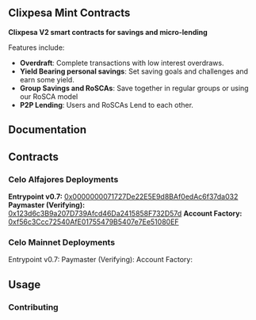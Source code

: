 ## Clixpesa Mint Contracts

**Clixpesa V2 smart contracts for savings and micro-lending**

Features include:

-   **Overdraft**: Complete transactions with low interest overdraws. 
-   **Yield Bearing personal savings**: Set saving goals and challenges and earn some yield.
-   **Group Savings and RoSCAs**: Save together in regular groups or using our RoSCA model
-   **P2P Lending**: Users and RoSCAs Lend to each other. 

## Documentation

## Contracts
### Celo Alfajores Deployments
**Entrypoint v0.7:** [0x0000000071727De22E5E9d8BAf0edAc6f37da032](https://alfajores.celoscan.io/address/0x0000000071727De22E5E9d8BAf0edAc6f37da032) 
**Paymaster (Verifying):** [0x123d6c3B9a207D739Afcd46Da2415858F732D57d](https://alfajores.celoscan.io/address/0x123d6c3b9a207d739afcd46da2415858f732d57d) 
**Account Factory:** [0xf56c3Ccc72540AfE01755479B5407e7Ee51080EF](https://alfajores.celoscan.io/address/0xf56c3Ccc72540AfE01755479B5407e7Ee51080EF)

### Celo Mainnet Deployments
Entrypoint v0.7: 
Paymaster (Verifying): 
Account Factory: 

## Usage

### Contributing

